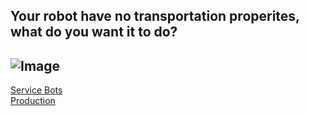 ## Your robot have no transportation properites, what do you want it to do?

![Image](???)
--------------

[Service Bots](../end/CSB.md)  
[Production](../end/APM.md)  